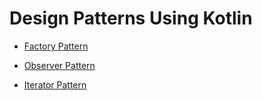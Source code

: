 # Design Patterns Using Kotlin



* [Factory Pattern]
* [Observer Pattern]
* [Iterator Pattern]


  [Factory Pattern]: <https://github.com/WaveTechStudio/AndroidDesignPatterns/blob/master/TheFactoryPattern>
  [Observer Pattern]: <https://github.com/WaveTechStudio/AndroidDesignPatterns/blob/master/TheObserverPattern>
  [Iterator Pattern]: <https://github.com/WaveTechStudio/AndroidDesignPatterns/blob/master/TheIteratorPattern>